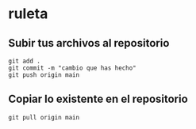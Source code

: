 # ruleta

## Subir tus archivos al repositorio

```
git add .
git commit -m "cambio que has hecho"
git push origin main
```


## Copiar lo existente en el repositorio

```
git pull origin main
```